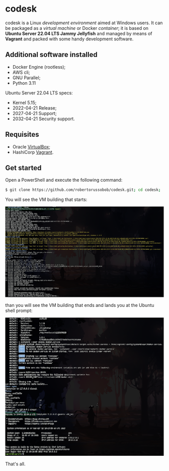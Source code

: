 # codesk

codesk is a Linux _development environment_ aimed at Windows users.
It can be packaged as a _virtual machine_ or Docker _container_; it is based on **Ubuntu Server 22.04 LTS Jammy Jellyfish** and managed by means of **Vagrant** and packed with some handy development software. 


## Additional software installed

- Docker Engine (rootless);
- AWS cli;
- GNU Parallel;
- Python 3.11


Ubuntu Server 22.04 LTS specs:
- Kernel 5.15;
- 2022-04-21 Release;
- 2027-04-21 Support;
- 2032-04-21 Security support.

## Requisites

- Oracle [VirtualBox](https://www.virtualbox.org);
- HashiCorp [Vagrant](https://www.vagrantup.com).

## Get started

Open a PowerShell and execute the following command:
```bash
$ git clone https://github.com/robertorussobob/codesk.git; cd codesk; ./up.ps1
```

You will see the VM building that starts:

![](./codesk1.png)

than you will see the VM building that ends and lands you at the Ubuntu shell prompt:

![](./codesk2.png)

That's all.

